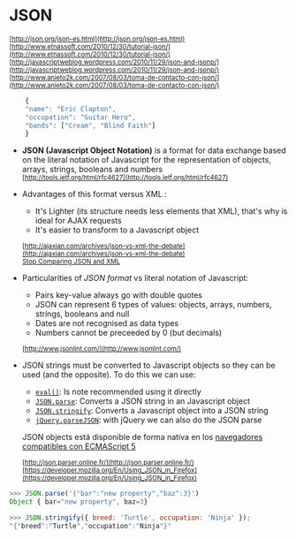 # JSON

<sup>[http://json.org/json-es.html](http://json.org/json-es.html)</sup>  
<sup>[http://www.etnassoft.com/2010/12/30/tutorial-json/](http://www.etnassoft.com/2010/12/30/tutorial-json/)</sup>  
<sup>[http://javascriptweblog.wordpress.com/2010/11/29/json-and-jsonp/](http://javascriptweblog.wordpress.com/2010/11/29/json-and-jsonp/)</sup>  
<sup>[http://www.anieto2k.com/2007/08/03/toma-de-contacto-con-json/](http://www.anieto2k.com/2007/08/03/toma-de-contacto-con-json/)</sup>  

```javascript
    {
    "name": "Eric Clapton",
    "occupation": "Guitar Hero",
    "bands": ["Cream", "Blind Faith"]
    }
```

- **JSON (Javascript Object Notation)** is a format for data exchange based on the literal notation of Javascript for the representation of objects, arrays, strings, booleans and numbers  
<sup>[http://tools.ietf.org/html/rfc4627](http://tools.ietf.org/html/rfc4627)</sup>

- Advantages of this format versus XML :
    - It's Lighter (its structure needs less elements that XML), that's why is ideal for AJAX requests
    - It's easier to transform to a Javascript object

    <sup>[http://ajaxian.com/archives/json-vs-xml-the-debate](http://ajaxian.com/archives/json-vs-xml-the-debate)</sup>  
    <sup>[Stop Comparing JSON and XML](http://www.yegor256.com/2015/11/16/json-vs-xml.html)</sup>
    

- Particularities of _JSON format_ vs literal notation of Javascript:
    - Pairs key-value always go with double quotes
    - JSON can represent 6 types of values: objects, arrays, numbers, strings,
    booleans and null
    - Dates are not recognised as data types
    - Numbers cannot be preceeded by 0 (but decimals)

    <sup>[http://www.jsonlint.com/](http://www.jsonlint.com/)</sup>

- JSON strings must be converted to Javascript objects so they can be used (and the opposite). 
To do this we can use:  
    - [`eval()`](https://developer.mozilla.org/en-US/docs/Web/JavaScript/Reference/Global_Objects/eval): Is note recommended using it directly  
    - [`JSON.parse`](https://developer.mozilla.org/en-US/docs/Web/JavaScript/Reference/Global_Objects/JSON/parse): Converts a JSON string in an Javascript object
    - [`JSON.stringify`](https://developer.mozilla.org/en-US/docs/Web/JavaScript/Reference/Global_Objects/JSON/stringify): Converts a Javascript object into a JSON string
    - [`jQuery.parseJSON`](http://api.jquery.com/jQuery.parseJSON/): with jQuery we can also do the JSON parse

    JSON objects está disponible de forma nativa en los [navegadores compatibles con ECMAScript 5](http://kangax.github.io/compat-table/es5/)  

    <sup>[http://json.parser.online.fr/](http://json.parser.online.fr/)</sup>  
    <sup>[https://developer.mozilla.org/En/Using_JSON_in_Firefox](https://developer.mozilla.org/En/Using_JSON_in_Firefox)</sup>  

```javascript
>>> JSON.parse('{"bar":"new property","baz":3}')
Object { bar="new property", baz=3}
```

```javascript
>>> JSON.stringify({ breed: 'Turtle', occupation: 'Ninja' });
"{"breed":"Turtle","occupation":"Ninja"}"
```


